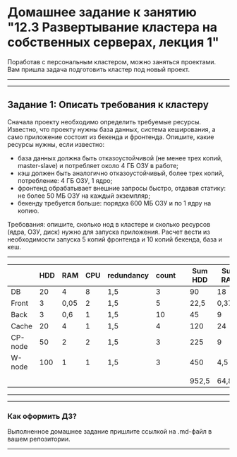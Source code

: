 # Домашнее задание к занятию "12.3 Развертывание кластера на собственных серверах, лекция 1"
Поработав с персональным кластером, можно заняться проектами. Вам пришла задача подготовить кластер под новый проект.

---
---
## Задание 1: Описать требования к кластеру
Сначала проекту необходимо определить требуемые ресурсы. Известно, что проекту нужны база данных, система кеширования, а само приложение состоит из бекенда и фронтенда. Опишите, какие ресурсы нужны, если известно:

* база данных должна быть отказоустойчивой (не менее трех копий, master-slave) и потребляет около 4 ГБ ОЗУ в работе;
* кэш должен быть аналогично отказоустойчивый, более трех копий, потребление: 4 ГБ ОЗУ, 1 ядро;
* фронтенд обрабатывает внешние запросы быстро, отдавая статику: не более 50 МБ ОЗУ на каждый экземпляр;
* бекенду требуется больше: порядка 600 МБ ОЗУ и по 1 ядру на копию.

Требования: опишите, сколько нод в кластере и сколько ресурсов (ядра, ОЗУ, диск) нужно для запуска приложения. Расчет вести из необходимости запуска 5 копий фронтенда и 10 копий бекенда, база и кеш.

---

|         |HDD  |RAM  |CPU  |redundancy |count  |     |Sum HDD  |Sum RAM  |Sum CPU  |
|---      |---  |---  |---  |---        |---    |---  |---      |---      |---      |
|DB       |20   |4    |8    |1,5        |3      |     |90       |18       |36       |
|Front    |3    |0,05 |2    |1,5        |5      |     |22,5     |0,375    |15       |
|Back     |3    |0,6  |1    |1,5        |10     |     |45       |9        |15       |
|Cache    |20   |4    |1    |1,5        |4      |     |120      |24       |6        |
|CP-node  |50   |2    |2    |1,5        |3      |     |225      |9        |9        |
|W-node   |100  |1    |1    |1,5        |3      |     |450      |4,5      |4,5      |
|         |     |     |     |           |       |     |         |         |         |
|         |     |     |     |           |       |     |952,5    |64,875   |85,5     |

---
---

### Как оформить ДЗ?

Выполненное домашнее задание пришлите ссылкой на .md-файл в вашем репозитории.

---
